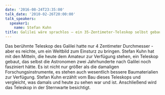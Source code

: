 ```yaml
---
date: '2016-08-24T23:35:00'
talk_date: '2010-02-26T20:00:00'
talk_speakers:
  speaker1:
    name: Stefan Kuhn
title: Galilei wäre sprachlos – ein 35-Zentimeter-Teleskop selbst gebaut – Was Amateure heute sehen können
---
```

Das berühmte Teleskop des Galilei hatte nur 4 Zentimeter Durchmesser - aber es reichte, um ein Weltbild zum Einsturz zu bringen. Stefan Kuhn hat mit den Mitteln, die heute dem Amateur zur Verfügung stehen, ein Teleskop gebaut, das selbst die Astronomen zwei Jahrhunderte nach Galilei noch fasziniert hätte. Es ist nicht nur größer als die damaligen Forschungsinstrumente, es stehen auch wesentlich bessere Baumaterialien zur Verfügung.
Stefan Kuhn erzählt vom Bau dieses Teleskops und vergleicht, was damals und heute zu sehen war und ist. Anschließend wird das Teleskop in der Sternwarte besichtigt.